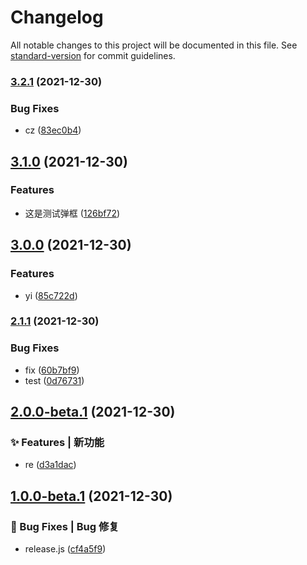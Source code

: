 # Changelog

All notable changes to this project will be documented in this file. See [standard-version](https://github.com/conventional-changelog/standard-version) for commit guidelines.

### [3.2.1](https://github.com/wsypower/vue-template/compare/v3.1.0...v3.2.1) (2021-12-30)


### Bug Fixes

* cz ([83ec0b4](https://github.com/wsypower/vue-template/commit/83ec0b4dcfcaa67ae97225ac2ab48e38ef216fea))

## [3.1.0](https://github.com/wsypower/vue-template/compare/v3.0.0...v3.1.0) (2021-12-30)


### Features

* 这是测试弹框 ([126bf72](https://github.com/wsypower/vue-template/commit/126bf729f718fefd4a6844b323754dba27608b5e))

## [3.0.0](https://github.com/wsypower/vue-template/compare/v2.1.1...v3.0.0) (2021-12-30)


### Features

* yi ([85c722d](https://github.com/wsypower/vue-template/commit/85c722d4254e3c1b3310ec23a6a617fed526203e))

### [2.1.1](https://github.com/wsypower/vue-template/compare/v2.0.0-beta.1...v2.1.1) (2021-12-30)


### Bug Fixes

* fix ([60b7bf9](https://github.com/wsypower/vue-template/commit/60b7bf96014161517640be42404be185ae54fd86))
* test ([0d76731](https://github.com/wsypower/vue-template/commit/0d767316029115c771532a4edf1350185052b890))

## [2.0.0-beta.1](https://github.com/wsypower/vue-template/compare/v1.0.0-beta.1...v2.0.0-beta.1) (2021-12-30)


### ✨ Features | 新功能

* re ([d3a1dac](https://github.com/wsypower/vue-template/commit/d3a1dac81d620678b0a677a0a755e375c8953420))

## [1.0.0-beta.1](https://github.com/wsypower/vue-template/compare/v0.3.1...v1.0.0-beta.1) (2021-12-30)


### 🐛 Bug Fixes | Bug 修复

* release.js ([cf4a5f9](https://github.com/wsypower/vue-template/commit/cf4a5f935b342628ce02261c839add6e71d42e40))
